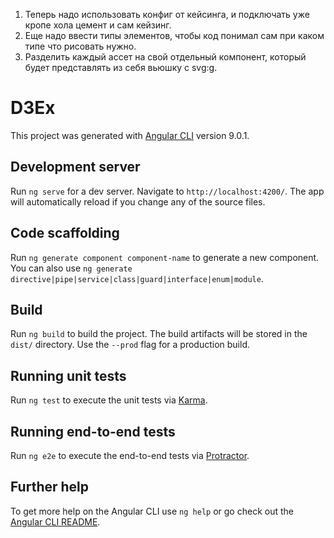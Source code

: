 1. Теперь надо использовать конфиг от кейсинга, и подключать уже кропе хола цемент и сам кейзинг.
2. Еще надо ввести типы элементов, чтобы код понимал сам при каком типе что рисовать нужно.
3. Разделить каждый ассет на свой отдельный компонент, который будет представлять из себя вьюшку с svg:g.

# D3Ex

This project was generated with [Angular CLI](https://github.com/angular/angular-cli) version 9.0.1.

## Development server

Run `ng serve` for a dev server. Navigate to `http://localhost:4200/`. The app will automatically reload if you change any of the source files.

## Code scaffolding

Run `ng generate component component-name` to generate a new component. You can also use `ng generate directive|pipe|service|class|guard|interface|enum|module`.

## Build

Run `ng build` to build the project. The build artifacts will be stored in the `dist/` directory. Use the `--prod` flag for a production build.

## Running unit tests

Run `ng test` to execute the unit tests via [Karma](https://karma-runner.github.io).

## Running end-to-end tests

Run `ng e2e` to execute the end-to-end tests via [Protractor](http://www.protractortest.org/).

## Further help

To get more help on the Angular CLI use `ng help` or go check out the [Angular CLI README](https://github.com/angular/angular-cli/blob/master/README.md).

